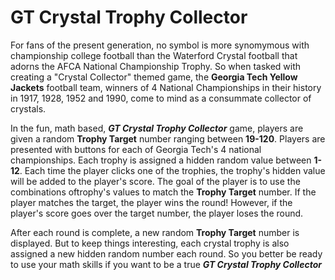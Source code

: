 # GT Crystal Trophy Collector  

For fans of the present generation, no symbol is more synomymous with championship college football than the Waterford Crystal football that adorns the AFCA National Championship Trophy.  So when tasked with creating a "Crystal Collector" themed game, the <strong>Georgia Tech Yellow Jackets</strong> football team, winners of 4 National Championships in their history in 1917, 1928, 1952 and 1990, come to mind as a consummate collector of crystals.  

In the fun, math based, <b><i>GT Crystal Trophy Collector</b></i> game, players are given a random <strong>Trophy Target</strong> number ranging between <strong>19-120</strong>.  Players are presented with buttons for each of Georgia Tech's 4 national championships.  Each trophy is assigned a hidden random value between <strong>1-12</strong>.  Each time the player clicks one of the trophies, the trophy's hidden value will be added to the player's score.  The goal of the player is to use the combinations oftrophy's values to match the <strong>Trophy Target</strong> number.  If the player matches the target, the player wins the round!  However, if the player's score goes over the target number, the player loses the round.  

After each round is complete, a new random <strong>Trophy Target</strong> number is displayed.  But to keep things interesting, each crystal trophy is also assigned a new hidden random number each round.  So you better be ready to use your math skills if you want to be a true <b><i>GT Crystal Trophy Collector</b></i>
